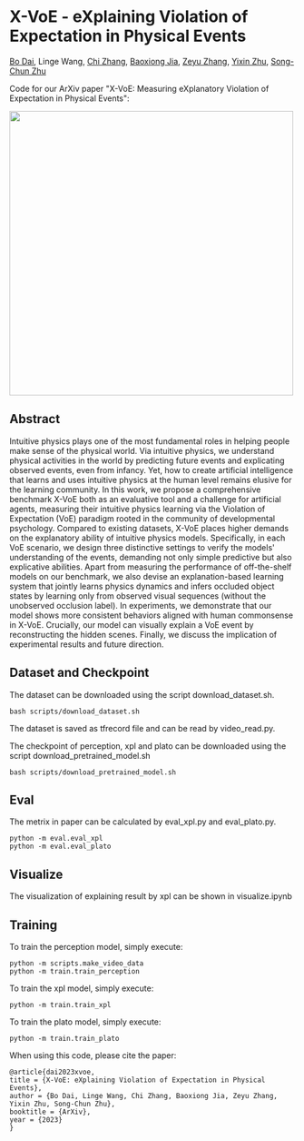 # X-VoE - eXplaining Violation of Expectation in Physical Events
[Bo Dai](https://daibopku.github.io/daibo/), Linge Wang, [Chi Zhang](https://wellyzhang.github.io/), [Baoxiong Jia](https://buzz-beater.github.io/), [Zeyu Zhang](https://zeyuzhang.com/), [Yixin Zhu](https://yzhu.io/), [Song-Chun Zhu](http://www.stat.ucla.edu/~sczhu/)

Code for our ArXiv paper "X-VoE: Measuring eXplanatory Violation of Expectation in Physical Events": 

<img src="https://github.com/daibopku/XPL/blob/main/figure/explain.png" width="500">

## Abstract
Intuitive physics plays one of the most fundamental roles in helping people make sense of the physical world. Via intuitive physics, we understand physical activities in the world by predicting future events and explicating observed events, even from infancy. Yet, how to create artificial intelligence that learns and uses intuitive physics at the human level remains elusive for the learning community. In this work, we propose a comprehensive benchmark X-VoE both as an evaluative tool and a challenge for artificial agents, measuring their intuitive physics learning via the Violation of Expectation (VoE) paradigm rooted in the community of developmental psychology. Compared to existing datasets, X-VoE places higher demands on the explanatory ability of intuitive physics models. Specifically, in each VoE scenario, we design three distinctive settings to verify the models' understanding of the events, demanding not only simple predictive but also explicative abilities. Apart from measuring the performance of off-the-shelf models on our benchmark, we also devise an explanation-based learning system that jointly learns physics dynamics and infers occluded object states by learning only from observed visual sequences (without the unobserved occlusion label). In experiments, we demonstrate that our model shows more consistent behaviors aligned with human commonsense in X-VoE. Crucially, our model can visually explain a VoE event by reconstructing the hidden scenes. Finally, we discuss the implication of experimental results and future direction.

## Dataset and Checkpoint

The dataset can be downloaded using the script download_dataset.sh.
```
bash scripts/download_dataset.sh
```
The dataset is saved as tfrecord file and can be read by video_read.py.

The checkpoint of perception, xpl and plato can be downloaded using the script download_pretrained_model.sh
```
bash scripts/download_pretrained_model.sh 
```

## Eval
The metrix in paper can be calculated by eval_xpl.py and eval_plato.py.
```
python -m eval.eval_xpl
python -m eval.eval_plato
```

## Visualize
The visualization of explaining result by xpl can be shown in visualize.ipynb

## Training
To train the perception model, simply execute:
```
python -m scripts.make_video_data
python -m train.train_perception
```

To train the xpl model, simply execute:
```
python -m train.train_xpl
```

To train the plato model, simply execute:
```
python -m train.train_plato
```

When using this code, please cite the paper:
```
@article{dai2023xvoe,
title = {X-VoE: eXplaining Violation of Expectation in Physical Events},
author = {Bo Dai, Linge Wang, Chi Zhang, Baoxiong Jia, Zeyu Zhang, Yixin Zhu, Song-Chun Zhu},
booktitle = {ArXiv},
year = {2023}
}
```
